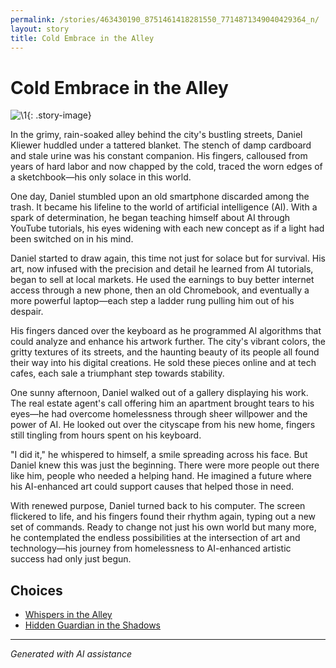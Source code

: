 ```yaml
---
permalink: /stories/463430190_8751461418281550_7714871349040429364_n/
layout: story
title: Cold Embrace in the Alley
---
```


# Cold Embrace in the Alley

![\1](/input_images/463430190_8751461418281550_7714871349040429364_n){: .story-image}

In the grimy, rain-soaked alley behind the city's bustling streets, Daniel Kliewer huddled under a tattered blanket. The stench of damp cardboard and stale urine was his constant companion. His fingers, calloused from years of hard labor and now chapped by the cold, traced the worn edges of a sketchbook—his only solace in this world.

One day, Daniel stumbled upon an old smartphone discarded among the trash. It became his lifeline to the world of artificial intelligence (AI). With a spark of determination, he began teaching himself about AI through YouTube tutorials, his eyes widening with each new concept as if a light had been switched on in his mind.

Daniel started to draw again, this time not just for solace but for survival. His art, now infused with the precision and detail he learned from AI tutorials, began to sell at local markets. He used the earnings to buy better internet access through a new phone, then an old Chromebook, and eventually a more powerful laptop—each step a ladder rung pulling him out of his despair.

His fingers danced over the keyboard as he programmed AI algorithms that could analyze and enhance his artwork further. The city's vibrant colors, the gritty textures of its streets, and the haunting beauty of its people all found their way into his digital creations. He sold these pieces online and at tech cafes, each sale a triumphant step towards stability.

One sunny afternoon, Daniel walked out of a gallery displaying his work. The real estate agent's call offering him an apartment brought tears to his eyes—he had overcome homelessness through sheer willpower and the power of AI. He looked out over the cityscape from his new home, fingers still tingling from hours spent on his keyboard.

"I did it," he whispered to himself, a smile spreading across his face. But Daniel knew this was just the beginning. There were more people out there like him, people who needed a helping hand. He imagined a future where his AI-enhanced art could support causes that helped those in need.

With renewed purpose, Daniel turned back to his computer. The screen flickered to life, and his fingers found their rhythm again, typing out a new set of commands. Ready to change not just his own world but many more, he contemplated the endless possibilities at the intersection of art and technology—his journey from homelessness to AI-enhanced artistic success had only just begun.


## Choices

* [Whispers in the Alley](/stories/20221012_105602/)
* [Hidden Guardian in the Shadows](/stories/69941916-CF12-4AAE-8ABE-86BED96E8795/)


---
*Generated with AI assistance*
